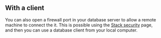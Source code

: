 <!-- usedin: [ _legacy_docker/Tutorials/1935-09-26-connect-db-servers-v1.md, _maestro/Tutorials/1935-09-26-connect-db-servers-v1.md, _node/tutorials/1935-09-26-connect-db-servers-v1.md, _rails/Tutorials/1935-09-26-connect-db-servers-v1.md] -->


## With a client

You can also open a firewall port in your database server to allow a remote machine to connect the it. This is possible using the [Stack security](http://help.cloud66.com/managing-your-stack/stack-network-settings) page, and then you can use a database client from your local computer.
